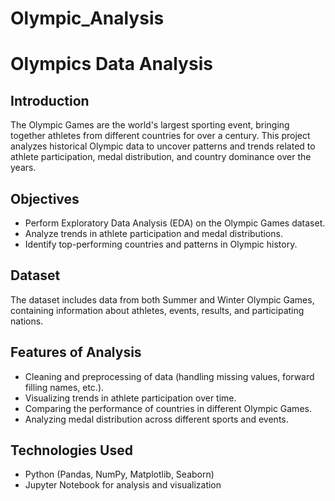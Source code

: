# Olympic_Analysis
# Olympics Data Analysis

## Introduction
The Olympic Games are the world's largest sporting event, bringing together athletes from different countries for over a century. This project analyzes historical Olympic data to uncover patterns and trends related to athlete participation, medal distribution, and country dominance over the years.

## Objectives
- Perform Exploratory Data Analysis (EDA) on the Olympic Games dataset.
- Analyze trends in athlete participation and medal distributions.
- Identify top-performing countries and patterns in Olympic history.

## Dataset
The dataset includes data from both Summer and Winter Olympic Games, containing information about athletes, events, results, and participating nations.

## Features of Analysis
- Cleaning and preprocessing of data (handling missing values, forward filling names, etc.).
- Visualizing trends in athlete participation over time.
- Comparing the performance of countries in different Olympic Games.
- Analyzing medal distribution across different sports and events.

## Technologies Used
- Python (Pandas, NumPy, Matplotlib, Seaborn)
- Jupyter Notebook for analysis and visualization
